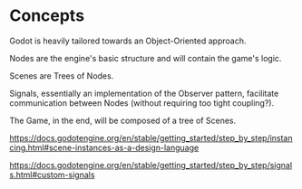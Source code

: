 # Concepts

Godot is heavily tailored towards an Object-Oriented approach.

Nodes are the engine's basic structure and will contain the game's logic.

Scenes are Trees of Nodes.

Signals, essentially an implementation of the Observer pattern, facilitate communication between Nodes (without requiring too tight coupling?).

The Game, in the end, will be composed of a tree of Scenes.

https://docs.godotengine.org/en/stable/getting_started/step_by_step/instancing.html#scene-instances-as-a-design-language

https://docs.godotengine.org/en/stable/getting_started/step_by_step/signals.html#custom-signals

